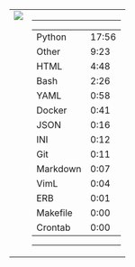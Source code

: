 
<table><tr>
<td valign="top">
  <img src="https://wakatime.com/share/@Aperture/0cd21d5d-ac4f-458d-9c71-d06f479c1297.png" />
</td>

<td valign="top">
  <hr>
  <table>
    <tr><td>Python</td><td>17:56</td></tr><tr><td>Other</td><td>9:23</td></tr><tr><td>HTML</td><td>4:48</td></tr><tr><td>Bash</td><td>2:26</td></tr><tr><td>YAML</td><td>0:58</td></tr><tr><td>Docker</td><td>0:41</td></tr><tr><td>JSON</td><td>0:16</td></tr><tr><td>INI</td><td>0:12</td></tr><tr><td>Git</td><td>0:11</td></tr><tr><td>Markdown</td><td>0:07</td></tr><tr><td>VimL</td><td>0:04</td></tr><tr><td>ERB</td><td>0:01</td></tr><tr><td>Makefile</td><td>0:00</td></tr><tr><td>Crontab</td><td>0:00</td></tr>
  </table>
  <hr>
</td>
</tr></table>

